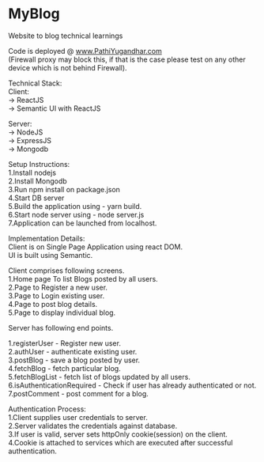 # MyBlog
Website to blog technical learnings

Code is deployed @ www.PathiYugandhar.com  
(Firewall proxy may block this, if that is the case please test on any other device which is not behind Firewall).  

Technical Stack:  
Client:  
-> ReactJS  
-> Semantic UI with ReactJS  

Server:  
-> NodeJS  
-> ExpressJS  
-> Mongodb  

Setup Instructions:  
1.Install nodejs  
2.Install Mongodb  
3.Run npm install on package.json  
4.Start DB server  
5.Build the application using - yarn build.  
6.Start node server using - node server.js  
7.Application can be launched from localhost.  

Implementation Details:  
Client is on Single Page Application using react DOM.  
UI is built using Semantic.  

Client comprises following screens.  
1.Home page To list Blogs posted by all users.  
2.Page to Register a new user.  
3.Page to Login existing user.  
4.Page to post blog details.  
5.Page to display individual blog.  

Server has following end points.  

1.registerUser - Register new user.  
2.authUser - authenticate existing user.  
3.postBlog - save a blog posted by user.  
4.fetchBlog - fetch particular blog.  
5.fetchBlogList - fetch list of blogs updated by all users.  
6.isAuthenticationRequired - Check if user has already authenticated or not.  
7.postComment - post comment for a blog.


Authentication Process:  
1.Client supplies user credentials to server.  
2.Server validates the credentials against database.  
3.If user is valid, server sets httpOnly cookie(session) on the client.  
4.Cookie is attached to services which are executed after successful authentication.




